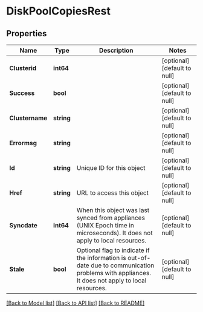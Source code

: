 # DiskPoolCopiesRest

## Properties
Name | Type | Description | Notes
------------ | ------------- | ------------- | -------------
**Clusterid** | **int64** |  | [optional] [default to null]
**Success** | **bool** |  | [optional] [default to null]
**Clustername** | **string** |  | [optional] [default to null]
**Errormsg** | **string** |  | [optional] [default to null]
**Id** | **string** | Unique ID for this object | [optional] [default to null]
**Href** | **string** | URL to access this object | [optional] [default to null]
**Syncdate** | **int64** | When this object was last synced from appliances (UNIX Epoch time in microseconds). It does not apply to local resources. | [optional] [default to null]
**Stale** | **bool** | Optional flag to indicate if the information is out-of-date due to communication problems with appliances. It does not apply to local resources. | [optional] [default to null]

[[Back to Model list]](../README.md#documentation-for-models) [[Back to API list]](../README.md#documentation-for-api-endpoints) [[Back to README]](../README.md)

